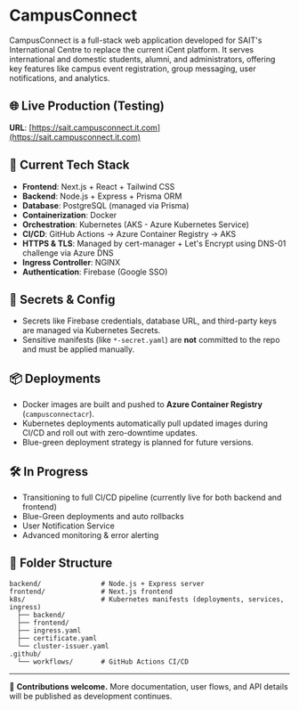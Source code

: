 # CampusConnect

CampusConnect is a full-stack web application developed for SAIT's International Centre to replace the current iCent platform. It serves international and domestic students, alumni, and administrators, offering key features like campus event registration, group messaging, user notifications, and analytics.

## 🌐 Live Production (Testing)
**URL**: [https://sait.campusconnect.it.com](https://sait.campusconnect.it.com)

## 🚀 Current Tech Stack
- **Frontend**: Next.js + React + Tailwind CSS
- **Backend**: Node.js + Express + Prisma ORM
- **Database**: PostgreSQL (managed via Prisma)
- **Containerization**: Docker
- **Orchestration**: Kubernetes (AKS - Azure Kubernetes Service)
- **CI/CD**: GitHub Actions → Azure Container Registry → AKS
- **HTTPS & TLS**: Managed by cert-manager + Let's Encrypt using DNS-01 challenge via Azure DNS
- **Ingress Controller**: NGINX
- **Authentication**: Firebase (Google SSO)

## 🔐 Secrets & Config
- Secrets like Firebase credentials, database URL, and third-party keys are managed via Kubernetes Secrets.
- Sensitive manifests (like `*-secret.yaml`) are **not** committed to the repo and must be applied manually.

## 📦 Deployments
- Docker images are built and pushed to **Azure Container Registry** (`campusconnectacr`).
- Kubernetes deployments automatically pull updated images during CI/CD and roll out with zero-downtime updates.
- Blue-green deployment strategy is planned for future versions.

## 🛠️ In Progress
- Transitioning to full CI/CD pipeline (currently live for both backend and frontend)
- Blue-Green deployments and auto rollbacks
- User Notification Service
- Advanced monitoring & error alerting

## 📁 Folder Structure
```
backend/               # Node.js + Express server
frontend/              # Next.js frontend
k8s/                   # Kubernetes manifests (deployments, services, ingress)
  ├── backend/
  ├── frontend/
  ├── ingress.yaml
  ├── certificate.yaml
  └── cluster-issuer.yaml
.github/
  └── workflows/       # GitHub Actions CI/CD
```

---

📣 **Contributions welcome.** More documentation, user flows, and API details will be published as development continues.


